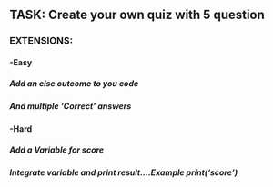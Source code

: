 ## TASK: Create your own quiz with 5 question

### EXTENSIONS: 
#### -Easy

##### Add an else outcome to you code
##### And multiple ‘Correct’ answers  

#### -Hard

##### Add a Variable for score
##### Integrate variable and print result….Example print(‘score’)  
